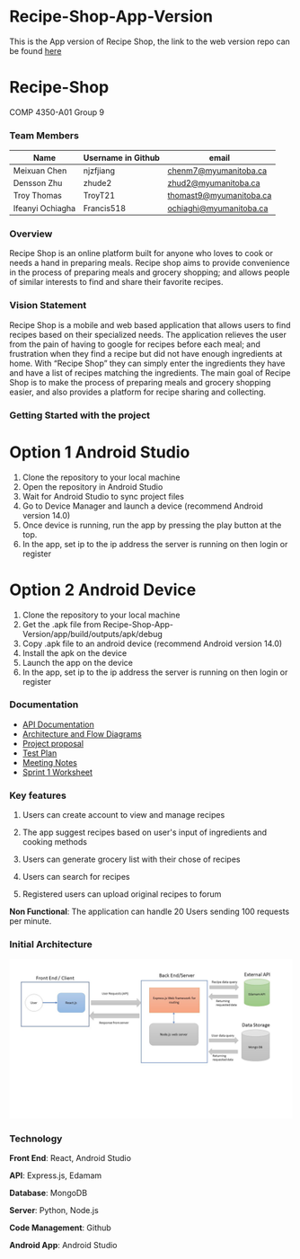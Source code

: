 # Recipe-Shop-App-Version

This is the App version of Recipe Shop, the link to the web version repo can be found [here](https://github.com/njzfjiang/Recipe-Shop/tree/main)
# Recipe-Shop
COMP 4350-A01 Group 9
### Team Members

| Name | Username in Github  |   email |
|------|---------------------|---------|
| Meixuan Chen | njzfjiang   | chenm7@myumanitoba.ca  |
| Densson Zhu  | zhude2 | zhud2@myumanitoba.ca |
| Troy Thomas | TroyT21 | thomast9@myumanitoba.ca |
| Ifeanyi Ochiagha | Francis518 |ochiaghi@myumanitoba.ca|

### Overview

Recipe Shop is an online platform built for anyone who loves to cook or needs a hand in preparing meals. Recipe shop aims to provide convenience in the process of preparing meals and grocery shopping; and allows people of similar interests to find and share their favorite recipes.

### Vision Statement
Recipe Shop is a mobile and web based application that allows users to find recipes based on their specialized needs. The application relieves the user from the pain of having to google for recipes before each meal; and frustration when they find a recipe but did not have enough ingredients at home. With “Recipe Shop” they can simply enter the ingredients they have and have a list of recipes matching the ingredients. The main goal of Recipe Shop is to make the process of preparing meals and grocery shopping easier, and also provides a platform for recipe sharing and collecting.

### Getting Started with the project
# Option 1 Android Studio
1. Clone the repository to your local machine
2. Open the repository in Android Studio
3. Wait for Android Studio to sync project files
4. Go to Device Manager and launch a device (recommend Android version 14.0)
5. Once device is running, run the app by pressing the play button at the top.
6. In the app, set ip to the ip address the server is running on then login or register

# Option 2 Android Device
1. Clone the repository to your local machine
2. Get the .apk file from Recipe-Shop-App-Version/app/build/outputs/apk/debug
3. Copy .apk file to an android device (recommend Android version 14.0)
4. Install the apk on the device
5. Launch the app on the device
6. In the app, set ip to the ip address the server is running on then login or register

### Documentation
* [API Documentation](https://github.com/njzfjiang/Recipe-Shop/blob/main/Documentation/API%20Documentation.md)
* [Architecture and Flow Diagrams](https://github.com/njzfjiang/Recipe-Shop/blob/main/Documentation/Architecture%20and%20Flow%20Diagrams.md)
* [Project proposal](https://github.com/njzfjiang/Recipe-Shop/blob/7f3a1a3495a17daec8fcd5658245c182e3fdc76b/Documentation/Project%20proposal.md)
* [Test Plan](https://github.com/njzfjiang/Recipe-Shop/blob/main/Documentation/Recipe%20Shop%20Test%20Plan.pdf)
* [Meeting Notes](https://github.com/njzfjiang/Recipe-Shop/blob/main/Documentation/Meeting%20Logs.md)
* [Sprint 1 Worksheet](https://github.com/njzfjiang/Recipe-Shop/blob/main/Documentation/Sprint%201%20worksheet.md)
### Key features
1.  Users can create account to view and manage recipes
    
2.  The app suggest recipes based on user's input of ingredients and cooking methods
    
3.  Users can generate grocery list with their chose of recipes
    
4.  Users can search for recipes
    
5.  Registered users can upload original recipes to forum

**Non Functional**: The application can handle 20 Users sending 100 requests per minute.


### Initial Architecture
![Architecture Diagram](https://github.com/njzfjiang/Recipe-Shop/blob/dev/Documentation/images/RenewedArchitecture.JPG)

### Technology
**Front End**: React, Android Studio 

**API**: Express.js, Edamam

**Database**: MongoDB

**Server**: Python, Node.js

**Code Management**: Github

**Android App**: Android Studio
